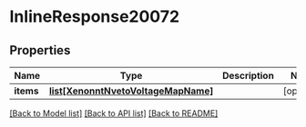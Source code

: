 # InlineResponse20072

## Properties
Name | Type | Description | Notes
------------ | ------------- | ------------- | -------------
**items** | [**list[XenonntNvetoVoltageMapName]**](XenonntNvetoVoltageMapName.md) |  | [optional] 

[[Back to Model list]](../README.md#documentation-for-models) [[Back to API list]](../README.md#documentation-for-api-endpoints) [[Back to README]](../README.md)


